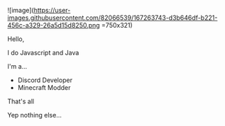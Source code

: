 ![image](https://user-images.githubusercontent.com/82066539/167263743-d3b646df-b221-456c-a329-26a5d15d8250.png =750x321)

Hello,

I do Javascript and Java

I'm a...
- Discord Developer
- Minecraft Modder

That's all








Yep nothing else...
